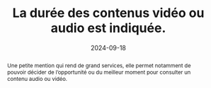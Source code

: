 ---
N: '118'
Rubrique: Images et médias
title: La durée des contenus vidéo ou audio est indiquée. 
abstract: Une petite mention qui rend de grand services, elle permet notamment de pouvoir décider de l’opportunité ou du meilleur moment pour consulter un contenu audio ou vidéo.
categories: [" Images et médias"]
agrege: O4118-E029
opquast: '4 118'
indiceebook: '29'
description: "Règle n° 029"
before: "028"
weight: "029"
after: "030"
actif: '1'
layout: rules
date: 2024-09-18
tags: ["Accessibilité", ""]
objectif: ["Informer l'utilisateur afin qu'il puisse décider en connaissance de cause de consulter ou de télécharger ou non le contenu concerné.", "
Rendre accessibles  des contenus aux personnes handicapées"]
Meo: ["Accompagner chaque contenu vidéo ou audio de la mention de sa durée."]
Controle: ["Vérifier que la durée de chaque contenu audio ou vidéo est indiquée avant la consultation de celui-ci.", "
Contrôler que la durée indiquée correspond à la durée réelle, ou qu'il s'agit d'un ordre de grandeur suffisant."]
epubcheck: false
ace: false
humancheck: true
Source: ["Opquast"]
Referentiel: [""]
Steps: ["Conception", "Editorial"]
---